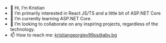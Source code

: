 - 👋 Hi, I’m Kristian
- 👀 I’m primarily interested in React JS/TS and a little bit of ASP.NET Core
- 🌱 I’m currently learning ASP.NET Core.
- 💞️ I’m looking to collaborate on any inspiring projects, regardless of the technology. 
- 📫 How to reach me: kristiangeorgiev99ss@abv.bg
